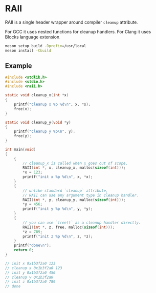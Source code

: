 # RAII

RAII is a single header wrapper around compiler `cleanup` attribute.

For GCC it uses nested functions for cleanup handlers.
For Clang it uses Blocks language extension.

````bash
meson setup build -Dprefix=/usr/local
meson install -Cbuild
````

## Example

````c
#include <stdlib.h>
#include <stdio.h>
#include <raii.h>

static void cleanup_x(int *x)
{
    printf("cleanup x %p %d\n", x, *x);
    free(x);
}

static void cleanup_y(void *y)
{
    printf("cleanup y %p\n", y);
    free(y);
}

int main(void)
{
    {
        // cleanup_x is called when x goes out of scope.
        RAII(int *, x, cleanup_x, malloc(sizeof(int)));
        *x = 123;
        printf("init x %p %d\n", x, *x);
    }
    {
        // unlike standard `cleanup` attribute,
        // RAII can use any argument type in cleanup handler.
        RAII(int *, y, cleanup_y, malloc(sizeof(int)));
        *y = 456;
        printf("init y %p %d\n", y, *y);
    }
    {
        // you can use `free()` as a cleanup handler directly.
        RAII(int *, z, free, malloc(sizeof(int)));
        *z = 789;
        printf("init z %p %d\n", z, *z);
    }
    printf("done\n");
    return 0;
}

// init x 0x1b3f2a0 123
// cleanup x 0x1b3f2a0 123
// init y 0x1b3f2a0 456
// cleanup y 0x1b3f2a0
// init z 0x1b3f2a0 789
// done
````
